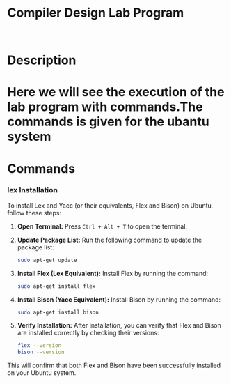 <h1>Compiler Design Lab Program</h1>
<br>
<h1>Description<h1>
<p>Here we will see the execution of the lab program with commands.The commands is given for the ubantu system </p>
<h1>Commands</h1>
<h3>lex Installation</h3>
To install Lex and Yacc (or their equivalents, Flex and Bison) on Ubuntu, follow these steps:

1. **Open Terminal:**
   Press `Ctrl + Alt + T` to open the terminal.

2. **Update Package List:**
   Run the following command to update the package list:
   ```bash
   sudo apt-get update
   ```

3. **Install Flex (Lex Equivalent):**
   Install Flex by running the command:
   ```bash
   sudo apt-get install flex
   ```

4. **Install Bison (Yacc Equivalent):**
   Install Bison by running the command:
   ```bash
   sudo apt-get install bison
   ```

5. **Verify Installation:**
   After installation, you can verify that Flex and Bison are installed correctly by checking their versions:
   ```bash
   flex --version
   bison --version
   ```

This will confirm that both Flex and Bison have been successfully installed on your Ubuntu system.
